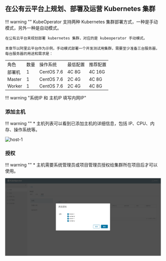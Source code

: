 ## 在公有云平台上规划、部署及运营 Kubernetes 集群

!!! warning ""
    KubeOperator 支持两种 Kubernetes 集群部署方式，一种是手动模式，另外一种是自动模式。

    在公有云平台来规划部署 kubernetes 集群，对应的是 kubeoperator 手动模式。

    本章节以阿里云平台作为示例，手动模式部署一个开发测试用集群，需要至少准备三台服务器，每台服务器的用途和需求是：

<table>
    <tr>
        <td>角色</td>
        <td>数量</td>
        <td>操作系统</td>
        <td>最低配置</td>
        <td>推荐配置</td>
    </tr>
    <tr>
        <td>部署机</td>
        <td>1</td>
        <td>CentOS 7.6</td>
        <td>4C 8G</td>
        <td>4C 16G</td>
    </tr>
    <tr>
        <td>Master</td>
        <td>1</td>
        <td>CentOS 7.6</td>
        <td>2C 4G</td>
        <td>4C 8G</td>
    </tr>
    <tr>
        <td>Worker</td>
        <td>1</td>
        <td>CentOS 7.6</td>
        <td>2C 4G</td>
        <td>4C 8G</td>
    </tr>
</table>

!!! warning "系统IP 和 主机IP 填写内网IP"

### 添加主机

!!! warning ""
    * 主机列表可以看到已添加主机的详细信息，包括 IP、CPU、内存、操作系统等。

![host-1](../../../img/user_manual/hosts/hosts-1.png)

### 授权

!!! warning ""
    * 主机需要系统管理员或项目管理员授权给集群所在项目后才可以使用。

![project-4](../../img/user_manual/project/project-4.png)